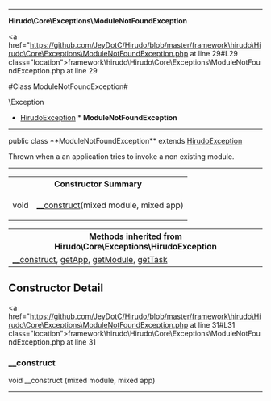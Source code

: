 
- - -

**Hirudo\Core\Exceptions\ModuleNotFoundException**


<a href="https://github.com/JeyDotC/Hirudo/blob/master/framework\hirudo\Hirudo\Core\Exceptions\ModuleNotFoundException.php at line 29#L29 class="location">framework\hirudo\Hirudo\Core\Exceptions\ModuleNotFoundException.php at line 29</a>

#Class ModuleNotFoundException#

\Exception
* <a href="https://github.com/JeyDotC/Hirudo-docs/blob/master/hirudo/core/exceptions/hirudoexception.html">HirudoException</a>
        * **ModuleNotFoundException**




- - -

<p class="signature">public  class **ModuleNotFoundException**
extends <a href="https://github.com/JeyDotC/Hirudo-docs/blob/master/hirudo/core/exceptions/hirudoexception.html">HirudoException</a>

</p>

<div class="comment" id="overview_description"><p>Thrown when a an application tries to invoke a non existing module.</p></div>



- - -

<table id="summary_constructor">
<tr><th colspan="2">Constructor Summary</th></tr>
<tr>
<td><span class='k'></span> <span class='nx'>void</span></td>
<td class="description"><p class="name"><a href="#__construct">__construct</a>(mixed module, mixed app)</p></td>
</tr>
</table>

<table class="inherit">
<tr><th colspan="2">Methods inherited from Hirudo\Core\Exceptions\HirudoException</th></tr>
<tr><td><a href="https://github.com/JeyDotC/Hirudo-docs/blob/master/hirudo/core/exceptions/hirudoexception.html#__construct()">__construct</a>, <a href="https://github.com/JeyDotC/Hirudo-docs/blob/master/hirudo/core/exceptions/hirudoexception.html#getApp()">getApp</a>, <a href="https://github.com/JeyDotC/Hirudo-docs/blob/master/hirudo/core/exceptions/hirudoexception.html#getModule()">getModule</a>, <a href="https://github.com/JeyDotC/Hirudo-docs/blob/master/hirudo/core/exceptions/hirudoexception.html#getTask()">getTask</a></td></tr></table>

<h2 id="detail_method">Constructor Detail</h2>

<a href="https://github.com/JeyDotC/Hirudo/blob/master/framework\hirudo\Hirudo\Core\Exceptions\ModuleNotFoundException.php at line 31#L31 class="location">framework\hirudo\Hirudo\Core\Exceptions\ModuleNotFoundException.php at line 31</a>

<h3 id="__construct">__construct</h3>
<span class='k'></span> <span class='nx'>void</span> <span class='nf'>__construct</span> (mixed module, mixed app)

<div class="details">
</div>

- - -

